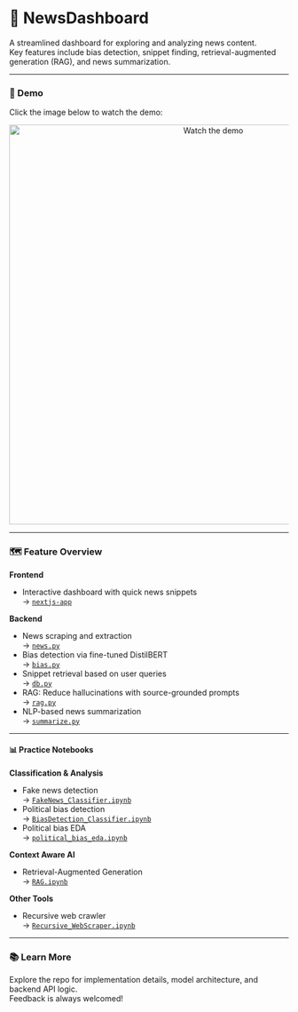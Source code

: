 # 📰 NewsDashboard

A streamlined dashboard for exploring and analyzing news content.  
Key features include bias detection, snippet finding, retrieval-augmented generation (RAG), and news summarization.

---

### 🎥 Demo

Click the image below to watch the demo:

<p align="center">
  <a href="https://www.youtube.com/watch?v=KnU6oNDmrB8">
    <img src="https://img.youtube.com/vi/KnU6oNDmrB8/hqdefault.jpg" alt="Watch the demo" width="720">
  </a>
</p>

---

### 🗺️ Feature Overview

**Frontend**
- Interactive dashboard with quick news snippets  
  → [`nextjs-app`](https://github.com/Lingotech-Davis/NewsDashboard/tree/main/nextjs-app)

**Backend**
- News scraping and extraction  
  → [`news.py`](https://github.com/Lingotech-Davis/NewsDashboard/blob/main/backend/src/router/news.py)
- Bias detection via fine-tuned DistilBERT  
  → [`bias.py`](https://github.com/Lingotech-Davis/NewsDashboard/blob/main/backend/src/router/bias.py)
- Snippet retrieval based on user queries  
  → [`db.py`](https://github.com/Lingotech-Davis/NewsDashboard/blob/main/backend/src/router/db.py)
- RAG: Reduce hallucinations with source-grounded prompts  
  → [`rag.py`](https://github.com/Lingotech-Davis/NewsDashboard/blob/main/backend/src/router/rag.py)
- NLP-based news summarization  
  → [`summarize.py`](https://github.com/Lingotech-Davis/NewsDashboard/blob/main/backend/src/router/summarize.py)

---

#### 📊 Practice Notebooks

**Classification & Analysis**
- Fake news detection  
  → [`FakeNews_Classifier.ipynb`](https://github.com/Lingotech-Davis/NewsDashboard/blob/main/practice/FakeNews_Classifier.ipynb)
- Political bias detection  
  → [`BiasDetection_Classifier.ipynb`](https://github.com/Lingotech-Davis/NewsDashboard/blob/main/practice/BiasDetection_Classifier.ipynb)
- Political bias EDA  
  → [`political_bias_eda.ipynb`](https://github.com/Lingotech-Davis/NewsDashboard/blob/main/practice/political_bias_eda.ipynb)

**Context Aware AI**
- Retrieval-Augmented Generation  
  → [`RAG.ipynb`](https://github.com/Lingotech-Davis/NewsDashboard/blob/main/practice/RAG.ipynb)

**Other Tools**
- Recursive web crawler  
  → [`Recursive_WebScraper.ipynb`](https://github.com/Lingotech-Davis/NewsDashboard/blob/main/practice/Recursive_WebScraper.ipynb)

---

### 📚 Learn More

Explore the repo for implementation details, model architecture, and backend API logic.  
Feedback is always welcomed!
